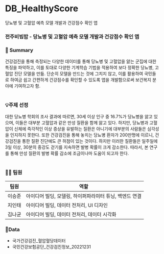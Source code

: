 # DB_HealthyScore
당뇨병 및 고혈압 예측 모델 개발과 건강점수 확인 앱<br/>

###  전주비빔밥 - 당뇨병 및 고혈압 예측 모델 개발과 건강점수 확인 앱 <br/>

### 🤝 Summary

건강검진을 통해 측정되는 다양한 데이터를 통해 당뇨병 및 고혈압을 앓는 군집에 대한 특징을 파악하고, 이를 토대로 다양한 기계학습 기법을 적용하여 보다 정확한 당뇨병, 고혈압 진단 모델을 만듦.
단순히 모델을 만드는 것에 그치지 않고, 이를 활용하여 국민들로 하여금 쉽고 간편하게 건강점수를 확인할 수 있도록 앱을 개발함으로써 보건복지 분야에 기여하고자 함.<br/><br/>

### 💡주제 선정

대한 당뇨병 학회의 조사 결과에 따르면, 30세 이상 인구 중 16.7%가 당뇨병을 앓고 있으며, 이들은 대부분 고혈압과 같은 만성 질환을 함께 앓고 있다. 하지만, 당뇨병과 고혈압이 신체에 즉각적인 이상 증상을 유발하는 질환은 아니기에 대부분의 사람들은 심각성을 인지하지 못한다. 또한 건강검진을 통해 놓치는 당뇨병 환자가 200만명에 이르니, 건강검진을 통한 질환 진단에도 큰 허점이 있는 것이다. 하지만 이러한 질환들은 일주일에 3일 이상, 30분의 중강도 걷기를 지속하면 발병 확률이 크게 감소한다. 따라서, 본 연구를 통해 만성 질환의 발병 확률 감소에 조금이나마 도움이 되고자 한다.<br/><br/>

### 👨‍💻 팀원

| 팀원 | 역할 |
| --- | --- |
| 이승준 | 아이디어 빌딩, 모델링, 하이퍼파라미터 튜닝, 백엔드 연결 |
| 지인태 | 아이디어 빌딩, 데이터 전처리, UI 디자인 |
| 김나균 | 아이디어 빌딩, 데이터 전처리, 데이터 시각화 |

### 📍Data
- 국가건강검진_혈압혈당데이터<br/>
- 국민건강보험공단_건강검진정보_20221231<br/>

